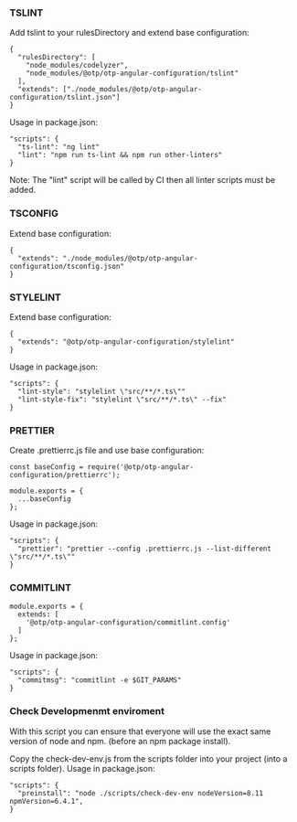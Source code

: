 ### TSLINT

Add tslint to your rulesDirectory and extend base configuration:

```
{
  "rulesDirectory": [
    "node_modules/codelyzer",
    "node_modules/@otp/otp-angular-configuration/tslint"
  ],
  "extends": ["./node_modules/@otp/otp-angular-configuration/tslint.json"]
}
```
Usage in package.json:
```
"scripts": {
  "ts-lint": "ng lint"
  "lint": "npm run ts-lint && npm run other-linters"
}
```
Note:
The "lint" script will be called by CI then all linter scripts must be added.

### TSCONFIG

Extend base configuration:

```
{
  "extends": "./node_modules/@otp/otp-angular-configuration/tsconfig.json"
}
```

### STYLELINT

Extend base configuration:

```
{
  "extends": "@otp/otp-angular-configuration/stylelint"
}
```
Usage in package.json:
```
"scripts": {
  "lint-style": "stylelint \"src/**/*.ts\""
  "lint-style-fix": "stylelint \"src/**/*.ts\" --fix"
}
```

### PRETTIER

Create .prettierrc.js file and use base configuration:

```
const baseConfig = require('@otp/otp-angular-configuration/prettierrc');

module.exports = {
  ...baseConfig
};

```
Usage in package.json:
```
"scripts": {
  "prettier": "prettier --config .prettierrc.js --list-different \"src/**/*.ts\""
}
```

### COMMITLINT

```
module.exports = {
  extends: [
    '@otp/otp-angular-configuration/commitlint.config'
  ]
};
```
Usage in package.json:
```
"scripts": {
  "commitmsg": "commitlint -e $GIT_PARAMS"
}
```

### Check Developmenmt enviroment

With this script you can ensure that everyone will use the exact same version of node and npm.
(before an npm package install).

Copy the check-dev-env.js from the scripts folder into your project (into a scripts folder).
Usage in package.json:
```
"scripts": {
  "preinstall": "node ./scripts/check-dev-env nodeVersion=8.11 npmVersion=6.4.1",
}
```
